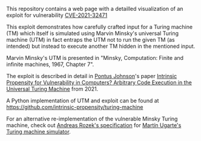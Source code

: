 This repository contains a web page with a detailled visualization of an exploit for vulnerability [CVE-2021-32471](https://cve.mitre.org/cgi-bin/cvename.cgi?name=CVE-2021-32471)

This exploit demonstrates how carefully crafted input for a Turing machine (TM) which itself is simulated using Marvin Minsky's universal Turing machine (UTM) in fact entraps the UTM not to run the given TM (as intended) but instead to execute another TM hidden in the mentioned input.

Marvin Minsky's UTM is presented in "Minsky, Computation: Finite and infinite machines, 1967, Chapter 7".

The exploit is described in detail in [Pontus Johnson](https://www.kth.se/profile/pontusj)'s paper [Intrinsic Propensity for Vulnerability in Computers? Arbitrary Code Execution in the Universal Turing Machine](https://arxiv.org/abs/2105.02124) from 2021.

A Python implementation of UTM and exploit can be found at https://github.com/intrinsic-propensity/turing-machine

For an alternative re-implementation of the vulnerable Minsky Turing machine, check out [Andreas Rozek's specification](https://github.com/rozek/Universal-Turing-Machine) for [Martín Ugarte's Turing machine simulator](https://turingmachinesimulator.com).
